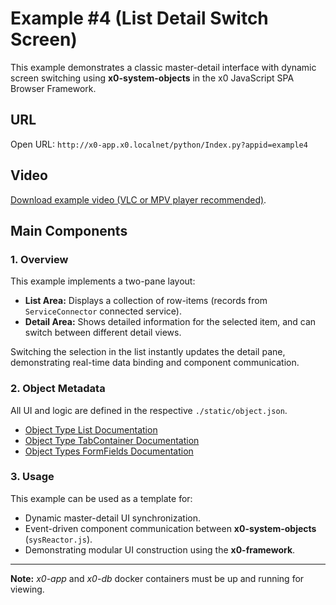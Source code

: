 # Example #4 (List Detail Switch Screen)

This example demonstrates a classic master-detail interface with dynamic screen switching
using **x0-system-objects** in the x0 JavaScript SPA Browser Framework.

## URL

Open URL: `http://x0-app.x0.localnet/python/Index.py?appid=example4`

## Video

[Download example video (VLC or MPV player recommended)](https://download.webcodex.de/x0/video/x0-example-4-list-detail-switch-screen.mkv).

## Main Components

### 1. Overview

This example implements a two-pane layout:

- **List Area:** Displays a collection of row-items (records from `ServiceConnector` connected service).
- **Detail Area:** Shows detailed information for the selected item, and can switch between different detail views.

Switching the selection in the list instantly updates the detail pane, demonstrating real-time data binding and component communication.

### 2. Object Metadata

All UI and logic are defined in the respective `./static/object.json`.

- [Object Type List Documentation](https://docs.webcodex.de/x0/v1.0/appdev-objects.html#list)
- [Object Type TabContainer Documentation](https://docs.webcodex.de/x0/v1.0/appdev-objects.html#tabcontainer)
- [Object Types FormFields Documentation](https://docs.webcodex.de/x0/v1.0/appdev-objects.html#formfield-objects)

### 3. Usage

This example can be used as a template for:

- Dynamic master-detail UI synchronization.
- Event-driven component communication between **x0-system-objects** (`sysReactor.js`).
- Demonstrating modular UI construction using the **x0-framework**.

---

**Note:** *x0-app* and *x0-db* docker containers must be up and running for viewing.
